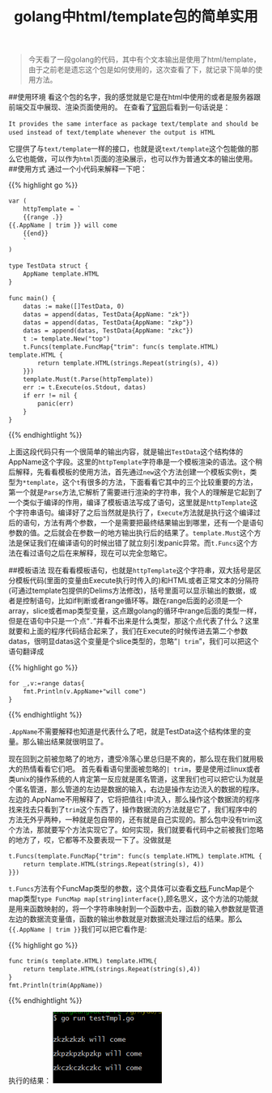 ﻿---
layout: post
title: golang中html/template包的简单实用
categories:
- 技术
tags:
- golang 
---

>今天看了一段golang的代码，其中有个文本输出是使用了html/template，由于之前老是遗忘这个包是如何使用的，这次查看了下，就记录下简单的使用方法。

##使用环境
看这个包的名字，我的感觉就是它是在html中使用的或者是服务器跟前端交互中展现、渲染页面使用的。
在查看了[官网](http://golang.org/pkg/html/template/)后看到一句话说是：

`It provides the same interface as package text/template and should be used instead of text/template whenever the output is HTML`

它提供了与`text/template`一样的接口，也就是说`text/template`这个包能做的那么它也能做，可以作为`html`页面的渲染展示，也可以作为普通文本的输出使用。
##使用方式
通过一个小代码来解释一下吧：

{{% highlight go %}}
	
	var (
		httpTemplate = `
		{{range .}}
	{{.AppName | trim }} will come
		{{end}}
		`
	)
	
	type TestData struct {
		AppName template.HTML
	}
	
	func main() {
		datas := make([]TestData, 0)
		datas = append(datas, TestData{AppName: "zk"})
		datas = append(datas, TestData{AppName: "zkp"})
		datas = append(datas, TestData{AppName: "zkc"})
		t := template.New("top")
		t.Funcs(template.FuncMap{"trim": func(s template.HTML) template.HTML {
			return template.HTML(strings.Repeat(string(s), 4))
		}})
		template.Must(t.Parse(httpTemplate))
		err := t.Execute(os.Stdout, datas)
		if err != nil {
			panic(err)
		}
	}

{{% endhightlight %}}

上面这段代码只有一个很简单的输出内容，就是输出`TestData`这个结构体的AppName这个字段。这里的`httpTemplate`字符串是一个模板渲染的语法。这个稍后解释，先看看模板的使用方法，首先通过`new`这个方法创建一个模板实例`t`，类型为`*template`，这个`t`有很多的方法，下面看看它其中的三个比较重要的方法，第一个就是`Parse`方法,它解析了需要进行渲染的字符串，我个人的理解是它起到了一个类似于编译的作用，编译了模板语法写成了语句，这里就是`httpTemplate`这个字符串语句。编译好了之后当然就是执行了，`Execute`方法就是执行这个编译过后的语句，方法有两个参数，一个是需要把最终结果输出到哪里，还有一个是语句参数的值。之后就会在参数一的地方输出执行后的结果了。`template.Must`这个方法是保证我们在编译语句的时候出错了就立刻引发panic异常。而`t.Funcs`这个方法在看过语句之后在来解释，现在可以完全忽略它。

##模板语法
现在看看模板语句，也就是`httpTemplate`这个字符串，双大括号是区分模板代码(里面的变量由Execute执行时传入的)和HTML或者正常文本的分隔符(可通过template包提供的Delims方法修改)，括号里面可以显示输出的数据，或者是控制语句，比如if判断或者range循环等。跟在range后面的必须是一个array，slice或者map类型变量，这点跟golang的循环中range后面的类型一样，但是在语句中只是一个点“`.`”并看不出来是什么类型，那这个点代表了什么？这里就要和上面的程序代码结合起来了，我们在Execute的时候传进去第二个参数datas，很明显datas这个变量是个slice类型的，忽略“`| trim`”，我们可以把这个语句翻译成

{{% highlight go %}}

	for _,v:=range datas{
		fmt.Println(v.AppName+"will come")	
	}

{{% endhightlight %}}

`.AppName`不需要解释也知道是代表什么了吧，就是TestData这个结构体里的变量。那么输出结果就很明显了。

现在回到之前被忽略了的地方，遭受冷落心里总归是不爽的，那么现在我们就用极大的热情看看它们吧。
首先看看语句里面被忽略的`| trim`，要是使用过linux或者类unix的操作系统的人肯定第一反应就是匿名管道，这里我们也可以把它认为就是个匿名管道，那么管道的左边是数据的输入，右边是操作左边流入的数据的程序。左边的.AppName不用解释了，它将把值往`|`中流入，那么操作这个数据流的程序找来找去只看到了`trim`这个东西了，操作数据流的方法就是它了，我们程序中的方法无外乎两种，一种就是包自带的，还有就是自己实现的。那么包中没有trim这个方法，那就要写个方法实现它了。如何实现，我们就要看代码中之前被我们忽略的地方了，哎，它都等不及要表现一下了。没做就是
	
	t.Funcs(template.FuncMap{"trim": func(s template.HTML) template.HTML {
        return template.HTML(strings.Repeat(string(s), 4))
    }})

`t.Funcs`方法有个FuncMap类型的参数，这个具体可以查看[文档](http://golang.org/pkg/text/template/#Template.Funcs),FuncMap是个map类型`type FuncMap map[string]interface{}`,顾名思义，这个方法的功能就是用来函数映射的，将一个字符串映射到一个函数中去，函数的输入参数就是管道左边的数据流变量值，函数的输出参数就是对数据流处理过后的结果。那么`{{.AppName | trim }}`我们可以把它看作是:

{{% highlight go %}}

	func trim(s template.HTML) template.HTML{
		return template.HTML(strings.Repeat(string(s),4))
	}
	fmt.Println(trim(AppName))
{{% endhightlight %}}

执行的结果：
![执行结果](/image/20141027.PNG)